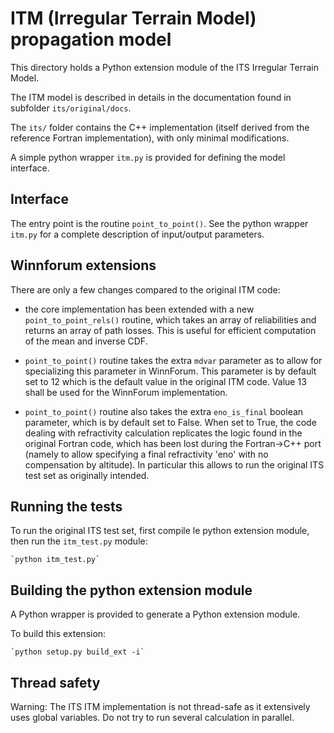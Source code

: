 # ITM (Irregular Terrain Model) propagation model

This directory holds a Python extension module of the ITS Irregular Terrain Model.

The ITM model is described in details in the documentation found in subfolder `its/original/docs`.

The `its/` folder contains the C++ implementation (itself derived from the reference
Fortran implementation), with only minimal modifications.

A simple python wrapper `itm.py` is provided for defining the model interface.

## Interface

The entry point is the routine `point_to_point()`. 
See the python wrapper `itm.py` for a complete description of input/output parameters.


## Winnforum extensions

There are only a few changes compared to the original ITM code:

  - the core implementation has been extended with a new `point_to_point_rels()`
  routine, which takes an array of reliabilities and returns an array of path losses.
  This is useful for efficient computation of the mean and inverse CDF.
  
  - `point_to_point()` routine takes the extra `mdvar` parameter as to allow
  for specializing this parameter in WinnForum. This parameter is by default
  set to 12 which is the default value in the original ITM code. Value 13
  shall be used for the WinnForum implementation.

  - `point_to_point()` routine also takes the extra `eno_is_final` boolean parameter, 
  which is by default set to False. When set to True, the code dealing with
  refractivity calculation replicates the logic found in the original Fortran code, which
  has been lost during the Fortran->C++ port (namely to allow specifying a
  final refractivity 'eno' with no compensation by altitude).
  In particular this allows to run the original ITS test set as originally
  intended.


## Running the tests
To run the original ITS test set, first compile le python extension module,
then run the `itm_test.py` module:

    `python itm_test.py`


## Building the python extension module

A Python wrapper is provided to generate a Python extension module.

To build this extension:

    `python setup.py build_ext -i`


## Thread safety

Warning: The ITS ITM implementation is not thread-safe as it extensively uses
global variables. Do not try to run several calculation in parallel.
